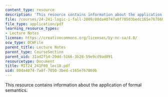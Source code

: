 ```yaml
---
content_type: resource
description: 'This resource contains information about the application of formal semantics. '
file: /courses/24-241-logic-i-fall-2009/80da40747a0f70503bedc165e767860b_MIT24_241F09_lec18.pdf
file_type: application/pdf
learning_resource_types:
- Lecture Notes
license: https://creativecommons.org/licenses/by-nc-sa/4.0/
ocw_type: OCWFile
parent_title: Lecture Notes
parent_type: CourseSection
parent_uid: 31ad2f54-20dd-5166-3b28-59e9cd9ad091
resourcetype: Document
title: MIT24_241F09_lec18.pdf
uid: 80da4074-7a0f-7050-3bed-c165e767860b
---
```

This resource contains information about the application of formal semantics. 